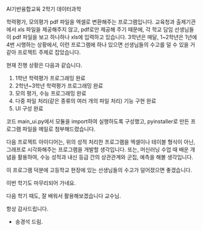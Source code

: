 AI기반융합교육 2학기 데이터과학

학력평가, 모의평가 pdf 파일을 엑셀로 변환해주는 프로그램입니다.
교육청과 출제기관에서 xls 파일을 제공해주지 않고, pdf로만 제공해 주기 때문에,
각 학교 담임 선생님들이 pdf 파일을 보고 하나하나 xls에 입력하고 있습니다.
3학년은 매달, 1~2학년은 1년에 4번 시행하는 상황에서,
이런 프로그램에 하나 있으면 선생님들의 수고를 덜 수 있을 거 같아 프로젝트 주제로 잡았습니다.

현재 진행 상황은 다음과 같습니다.
1. 1학년 학력평가 프로그래밍 완료
2. 2학년~3학년 학력평가 프로그래밍 완료
3. 모의 평가, 수능 프로그래밍 완료
4. 다중 파일 처리(같은 종류의 여러 개의 파일 처리) 기능 구현 완료
5. UI 구성 완료

코드 main_ui.py에서 모듈을 import하여 실행하도록 구성했고,
pyinstaller로 만든 프로그램 파일을 메일로 첨부해드렸습니다.


다음 프로젝트 아이디어는,
위의 성적 처리한 프로그램을 엑셀이나 테이블 형식이 아닌, 그래프로 시각화해주는 프로그램을 개발할 생각입니다.
또는, 머신러닝 수업 때 배운 개념을 활용하여,
수능 성적과 내신 등급 간의 상관관계와 군집, 예측을 해볼 생각입니다.

이 프로그램 덕분에 고등학교 현장에 있는 선생님들의 수고가 덜어졌으면 좋겠습니다.

이번 학기도 마무리되어 가네요.

다음 학기 때도, 잘 배워서 활용해보겠습니다 교수님.

항상 감사드립니다.

- 송경석 드림.
